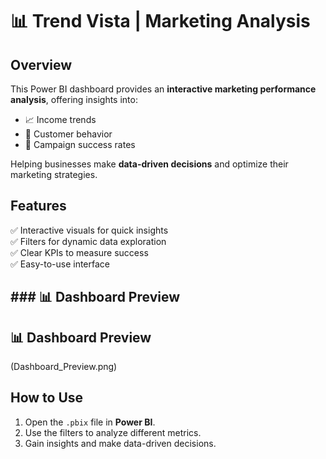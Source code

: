 # 📊 Trend Vista | Marketing Analysis

## Overview
This Power BI dashboard provides an **interactive marketing performance analysis**, offering insights into:
- 📈 Income trends  
- 👥 Customer behavior  
- 🎯 Campaign success rates  

Helping businesses make **data-driven decisions** and optimize their marketing strategies.  

## Features
✅ Interactive visuals for quick insights  
✅ Filters for dynamic data exploration  
✅ Clear KPIs to measure success  
✅ Easy-to-use interface  

## ### 📊 Dashboard Preview
## 📊 Dashboard Preview
(Dashboard_Preview.png)



## How to Use
1. Open the `.pbix` file in **Power BI**.  
2. Use the filters to analyze different metrics.  
3. Gain insights and make data-driven decisions.
